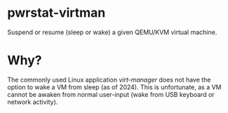 # pwrstat-virtman
Suspend or resume (sleep or wake) a given QEMU/KVM virtual machine.

# Why?
The commonly used Linux application *virt-manager* does not have the option to wake a VM from sleep (as of 2024). This is unfortunate, as a VM cannot be awaken from normal user-input (wake from USB keyboard or network activity).
